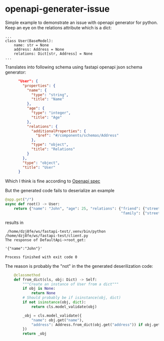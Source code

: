 # openapi-generater-issue

Simple example to demonstrate an issue with openapi generator for python. Keep an eye on the relations attribute which is a dict:

```pyton
...
class User(BaseModel):
    name: str = None
    address: Address = None
    relations: Dict[str, Address] = None
...
```
Translates into following schema using fastapi openapi json schema generator:

```json
      "User": {
        "properties": {
          "name": {
            "type": "string",
            "title": "Name"
          },
          "age": {
            "type": "integer",
            "title": "Age"
          },
          "relations": {
            "additionalProperties": {
              "$ref": "#/components/schemas/Address"
            },
            "type": "object",
            "title": "Relations"
          }
        },
        "type": "object",
        "title": "User"
      }
```
Which I think is fine according to [Openapi spec](https://swagger.io/docs/specification/data-models/dictionaries/)

But the generated code fails to deserialize an example 
    
```python
@app.get("/")
async def root() -> User:
    return {"name": "John", "age": 25, "relations": {"friend": {"street": "123 Main St", "city": "Springfield"},
                                                     "family": {"street": "456 Elm St", "city": "Springfield"}}}
```
results in
```
 /home/dzj8fe/ws/fastapi-test/.venv/bin/python /home/dzj8fe/ws/fastapi-test/client.py 
The response of DefaultApi->root_get:

'{"name":"John"}'

Process finished with exit code 0  
```
The reason is probably the "not" in the the generated deserilization code:

```python
    @classmethod
    def from_dict(cls, obj: Dict) -> Self:
        """Create an instance of User from a dict"""
        if obj is None:
            return None
        # Should probably be if isinstance(obj, dict)
        if not isinstance(obj, dict):
            return cls.model_validate(obj)

        _obj = cls.model_validate({
            "name": obj.get("name"),
            "address": Address.from_dict(obj.get("address")) if obj.get("address") is not None else None,
        })
        return _obj
```